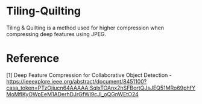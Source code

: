 # Tiling-Quilting

Tiling & Quilting is a method used for higher compression when compressing deep features using JPEG.


# Reference
[1] Deep Feature Compression for Collaborative Object Detection - https://ieeexplore.ieee.org/abstract/document/8451100?casa_token=PTzOjjucn64AAAAA:SqlxTOAnx2hSFBortQJsJEQ51MRo69phfYMoMflKyOWpEeM1ADerhDJrGfWl9cJl_oQGnWEtO24
